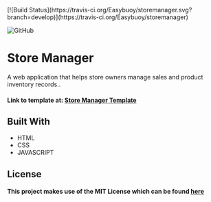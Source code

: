<p>
[![Build Status](https://travis-ci.org/Easybuoy/storemanager.svg?branch=develop)](https://travis-ci.org/Easybuoy/storemanager)

![GitHub](https://github.com/Easybuoy/storemanager/blob/develop/LICENSE)
</p>

# Store Manager
A web application that helps store owners manage sales and product inventory records..
 

<h4>Link to template at: <a href="https://easybuoy.github.io/storemanager/UI/login.html">Store Manager Template</a> </h4>


<h2>Built With</h2>
<ul>
<li>HTML</li>
<li>CSS</li>
<li>JAVASCRIPT</li>
</ul>


<h2>License</h2>
<h4>This project makes use of the MIT License which can be found <a href="https://github.com/Easybuoy/storemanager/blob/develop/LICENSE">here</a></h4>